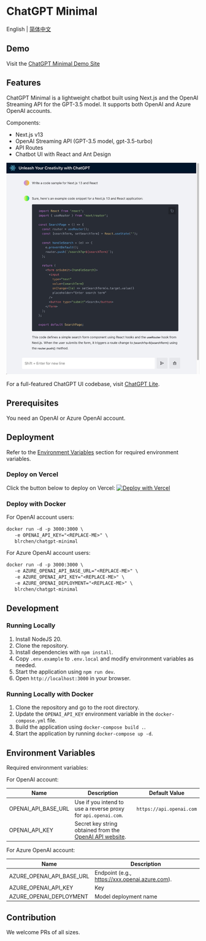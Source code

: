# ChatGPT Minimal

English | [简体中文](./README.zh-CN.md)

## Demo

Visit the [ChatGPT Minimal Demo Site](https://chatgpt-minimal.vercel.app)

## Features

ChatGPT Minimal is a lightweight chatbot built using Next.js and the OpenAI Streaming API for the GPT-3.5 model. It supports both OpenAI and Azure OpenAI accounts.

Components:

- Next.js v13
- OpenAI Streaming API (GPT-3.5 model, gpt-3.5-turbo)
- API Routes
- Chatbot UI with React and Ant Design

![demo](./docs/images/demo.jpg)

For a full-featured ChatGPT UI codebase, visit [ChatGPT Lite](https://github.com/blrchen/chatgpt-lite).

## Prerequisites

You need an OpenAI or Azure OpenAI account.

## Deployment

Refer to the [Environment Variables](#environment-variables) section for required environment variables.

### Deploy on Vercel

Click the button below to deploy on Vercel:
[![Deploy with Vercel](https://vercel.com/button)](https://vercel.com/new/clone?repository-url=https%3A%2F%2Fgithub.com%2Fblrchen%2Fchatgpt-minimal&project-name=chatgpt-minimal&framework=nextjs&repository-name=chatgpt-minimal)

### Deploy with Docker

For OpenAI account users:

```
docker run -d -p 3000:3000 \
   -e OPENAI_API_KEY="<REPLACE-ME>" \
   blrchen/chatgpt-minimal
```

For Azure OpenAI account users:

```
docker run -d -p 3000:3000 \
   -e AZURE_OPENAI_API_BASE_URL="<REPLACE-ME>" \
   -e AZURE_OPENAI_API_KEY="<REPLACE-ME>" \
   -e AZURE_OPENAI_DEPLOYMENT="<REPLACE-ME>" \
   blrchen/chatgpt-minimal
```

## Development

### Running Locally

1. Install NodeJS 20.
2. Clone the repository.
3. Install dependencies with `npm install`.
4. Copy `.env.example` to `.env.local` and modify environment variables as needed.
5. Start the application using `npm run dev`.
6. Open `http://localhost:3000` in your browser.

### Running Locally with Docker

1. Clone the repository and go to the root directory.
2. Update the `OPENAI_API_KEY` environment variable in the `docker-compose.yml` file.
3. Build the application using `docker-compose build .`.
4. Start the application by running `docker-compose up -d`.

## Environment Variables

Required environment variables:

For OpenAI account:

| Name                | Description                                                                                             | Default Value            |
| ------------------- | ------------------------------------------------------------------------------------------------------- | ------------------------ |
| OPENAI_API_BASE_URL | Use if you intend to use a reverse proxy for `api.openai.com`.                                          | `https://api.openai.com` |
| OPENAI_API_KEY      | Secret key string obtained from the [OpenAI API website](https://platform.openai.com/account/api-keys). |

For Azure OpenAI account:

| Name                      | Description                                    |
| ------------------------- | ---------------------------------------------- |
| AZURE_OPENAI_API_BASE_URL | Endpoint (e.g., https://xxx.openai.azure.com). |
| AZURE_OPENAI_API_KEY      | Key                                            |
| AZURE_OPENAI_DEPLOYMENT   | Model deployment name                          |

## Contribution

We welcome PRs of all sizes.
